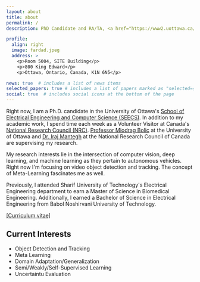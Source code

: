 ```yaml
---
layout: about
title: about
permalink: /
description: PhD Candidate and RA/TA, <a href="https://www2.uottawa.ca/en" target="_blank">University of Ottawa</a>

profile:
  align: right
  image: fardad.jpeg
  address: >
    <p>Room 5004, SITE Building</p>
    <p>800 King Edward</p>
    <p>Ottawa, Ontario, Canada, K1N 6N5</p>

news: true  # includes a list of news items
selected_papers: true # includes a list of papers marked as "selected={true}"
social: true  # includes social icons at the bottom of the page
---
```


Right now, I am a Ph.D. candidate in the University of Ottawa's <a href="https://engineering.uottawa.ca/school-EECS" target="_blank">School of Electrical Engineering and Computer Science (SEECS)</a>. In addition to my academic work, I spend time each week as a Volunteer Visitor at Canada's <a href="https://nrc.canada.ca/en" target="_blank">National Research Council (NRC)</a>. <a href="https://engineering.uottawa.ca/people/bolic-miodrag" target="_blank">Professor Miodrag Bolic</a> at the University of Ottawa and <a href="http://www.linkedin.com/in/iraj-mantegh" target="_blank">Dr. Iraj Mantegh</a> at the National Research Council of Canada are supervising my research.

My research interests lie in the intersection of computer vision, deep learning, and machine learning as they pertain to autonomous vehicles. Right now I'm focusing on video object detection and tracking. The concept of Meta-Learning fascinates me as well.

Previously, I attended Sharif University of Technology's Electrical Engineering department to earn a Master of Science in Biomedical Engineering. Additionally, I earned a Bachelor of Science in Electrical Engineering from Babol Noshirvani University of Technology.

<a href="assets/Fardad_Dadboud_Resume_20-11-2022-18-18-06.pdf" target="_blank">\[Curriculum vitae\]</a>


Current Interests
----

- Object Detection and Tracking
- Meta Learning
- Domain Adaptation/Generalization
- Semi/Weakly/Self-Supervised Learning
- Uncertaintu Evaluation
